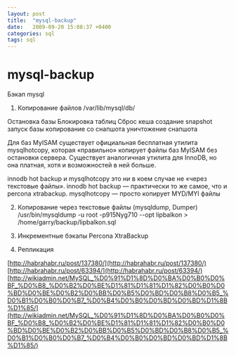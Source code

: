 ```yaml
---
layout: post
title:  "mysql-backup"
date:   2009-09-20 15:08:37 +0400
categories: sql
tags: sql
---
```


# mysql-backup
Бэкап mysql
1. Копирование файлов
/var/lib/mysql/db/

  Остановка базы
  Блокировка таблиц
  Сброс кеша
  создание snapshot
  запуск базы
  копирование со снапшота
  уничтожение снапшота

Для баз MyISAM существует официальная бесплатная утилита mysqlhotcopy, которая «правильно» копирует файлы баз MyISAM без остановки сервера. 
Существует аналогичная утилита для InnoDB, но она платная, хотя и возможностей в ней больше.

innodb hot backup и mysqlhotcopy это ни в коем случае не «через текстовые файлы».
innodb hot backup — практически то же самое, что и percona xtrabackup.
mysqlhotcopy — просто копирует MYD/MYI файлы 




2.  Копирование через текстовые файлы (mysqldump, Dumper)
    /usr/bin/mysqldump -u root -p915Nyg710 --opt lipbalkon > /home/garry/backup/lipbalkon.sql

3. Инкрементные бэкапы
    Percona XtraBackup
4. Репликация
    


[http://habrahabr.ru/post/137380/](http://habrahabr.ru/post/137380/)
[http://habrahabr.ru/post/63394/](http://habrahabr.ru/post/63394/)
[http://wikiadmin.net/MySQL_%D0%91%D1%8D%D0%BA%D0%B0%D0%BF_%D0%B8_%D0%B2%D0%BE%D1%81%D1%81%D1%82%D0%B0%D0%BD%D0%BE%D0%B2%D0%BB%D0%B5%D0%BD%D0%B8%D0%B5_%D0%B1%D0%B0%D0%B7_%D0%B4%D0%B0%D0%BD%D0%BD%D1%8B%D1%85/](http://wikiadmin.net/MySQL_%D0%91%D1%8D%D0%BA%D0%B0%D0%BF_%D0%B8_%D0%B2%D0%BE%D1%81%D1%81%D1%82%D0%B0%D0%BD%D0%BE%D0%B2%D0%BB%D0%B5%D0%BD%D0%B8%D0%B5_%D0%B1%D0%B0%D0%B7_%D0%B4%D0%B0%D0%BD%D0%BD%D1%8B%D1%85/)